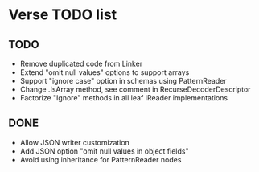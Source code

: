 Verse TODO list
===============

TODO
----

- Remove duplicated code from Linker
- Extend "omit null values" options to support arrays
- Support "ignore case" option in schemas using PatternReader
- Change .IsArray method, see comment in RecurseDecoderDescriptor
- Factorize "Ignore" methods in all leaf IReader implementations

DONE
----

- Allow JSON writer customization
- Add JSON option "omit null values in object fields"
- Avoid using inheritance for PatternReader nodes
